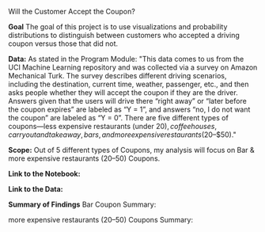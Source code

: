 
Will the Customer Accept the Coupon?

**Goal**
The goal of this project is to use visualizations and probability distributions to distinguish between customers who accepted a driving coupon versus those that did not.

**Data:**
As stated in the Program Module: "This data comes to us from the UCI Machine Learning repository and was collected via a survey on Amazon Mechanical Turk. The survey describes different driving scenarios, including the destination, current time, weather, passenger, etc., and then asks people whether they will accept the coupon if they are the driver. Answers given that the users will drive there “right away” or “later before the coupon expires” are labeled as “Y = 1”, and answers “no, I do not want the coupon” are labeled as “Y = 0”. There are five different types of coupons—less expensive restaurants (under $20), coffee houses, carry out and take away, bars, and more expensive restaurants ($20–$50)."

**Scope:** Out of 5 different types of Coupons, my analysis will focus on Bar & more expensive restaurants ($20–$50) Coupons.

**Link to the Notebook:** 

**Link to the Data:**

**Summary of Findings**
Bar Coupon Summary:

more expensive restaurants ($20–$50) Coupons Summary:



